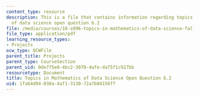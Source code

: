 ```yaml
---
content_type: resource
description: This is a file that contains information regarding topics in mathematics
  of data science open question 6.2
file: /media/courses/18-s096-topics-in-mathematics-of-data-science-fall-2015/1fa64d04038a4af1313072a7b84156ff_MIT18_S096F15_Open6.2.pdf
file_type: application/pdf
learning_resource_types:
- Projects
ocw_type: OCWFile
parent_title: Projects
parent_type: CourseSection
parent_uid: 0de775e0-4bc2-3070-4afe-da75f1c927bb
resourcetype: Document
title: Topics in Mathematics of Data Science Open Question 6.2
uid: 1fa64d04-038a-4af1-3130-72a7b84156ff
---
```

